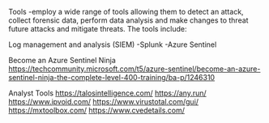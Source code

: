 Tools
-employ a wide range of tools allowing them to detect an attack, collect forensic data, perform data analysis and make changes to threat future attacks and mitigate threats. The tools include:

Log management and analysis (SIEM)
-Splunk
-Azure Sentinel

Become an Azure Sentinel Ninja
https://techcommunity.microsoft.com/t5/azure-sentinel/become-an-azure-sentinel-ninja-the-complete-level-400-training/ba-p/1246310

Analyst Tools
https://talosintelligence.com/
https://any.run/
https://www.ipvoid.com/
https://www.virustotal.com/gui/
https://mxtoolbox.com/
https://www.cvedetails.com/

